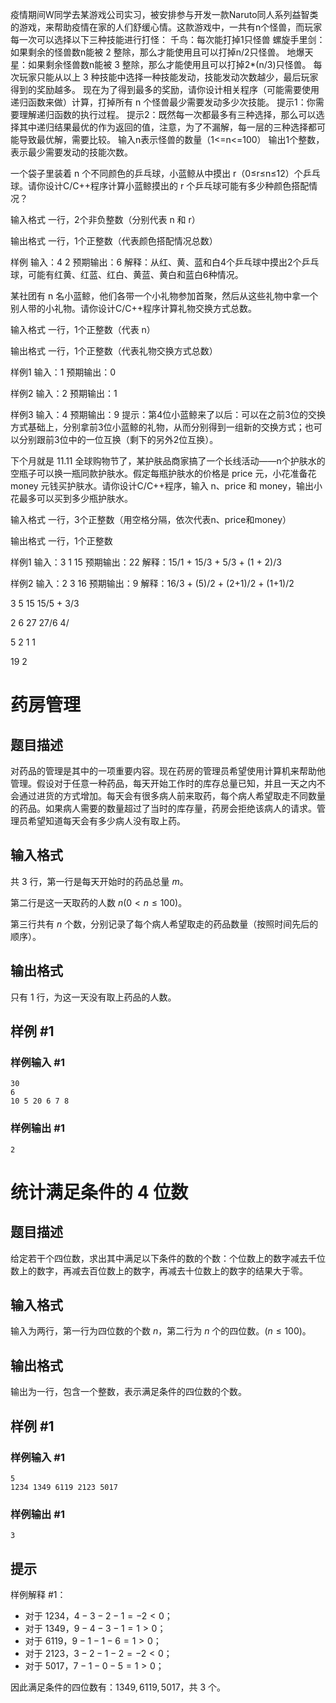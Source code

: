 疫情期间W同学去某游戏公司实习，被安排参与开发一款Naruto同人系列益智类的游戏，来帮助疫情在家的人们舒缓心情。这款游戏中，一共有n个怪兽，而玩家每一次可以选择以下三种技能进行打怪：
千鸟：每次能打掉1只怪兽
螺旋手里剑：如果剩余的怪兽数n能被 2 整除，那么才能使用且可以打掉n/2只怪兽。
地爆天星：如果剩余怪兽数n能被 3 整除，那么才能使用且可以打掉2*(n/3)只怪兽。
每次玩家只能从以上 3 种技能中选择一种技能发动，技能发动次数越少，最后玩家得到的奖励越多。
现在为了得到最多的奖励，请你设计相关程序（可能需要使用递归函数来做）计算，打掉所有 n 个怪兽最少需要发动多少次技能。
提示1：你需要理解递归函数的执行过程。
提示2：既然每一次都最多有三种选择，那么可以选择其中递归结果最优的作为返回的值，注意，为了不漏解，每一层的三种选择都可能导致最优解，需要比较。
输入n表示怪兽的数量（1<=n<=100）
输出1个整数，表示最少需要发动的技能次数。



一个袋子里装着 n 个不同颜色的乒乓球，小蓝鲸从中摸出 r（0≤r≤n≤12）个乒乓球。请你设计C/C++程序计算小蓝鲸摸出的 r 个乒乓球可能有多少种颜色搭配情况？

输入格式
一行，2个非负整数（分别代表 n 和 r）

输出格式
一行，1个正整数（代表颜色搭配情况总数）

样例
输入：4 2
预期输出：6
解释：从红、黄、蓝和白4个乒乓球中摸出2个乒乓球，可能有红黄、红蓝、红白、黄蓝、黄白和蓝白6种情况。


某社团有 n 名小蓝鲸，他们各带一个小礼物参加首聚，然后从这些礼物中拿一个别人带的小礼物。请你设计C/C++程序计算礼物交换方式总数。

输入格式
一行，1个正整数（代表 n）

输出格式
一行，1个正整数（代表礼物交换方式总数）

样例1
输入：1
预期输出：0

样例2
输入：2
预期输出：1

样例3
输入：4
预期输出：9
提示：第4位小蓝鲸来了以后：可以在之前3位的交换方式基础上，分别拿前3位小蓝鲸的礼物，从而分别得到一组新的交换方式；也可以分别跟前3位中的一位互换（剩下的另外2位互换）。

下个月就是 11.11 全球购物节了，某护肤品商家搞了一个长线活动——n个护肤水的空瓶子可以换一瓶同款护肤水。假定每瓶护肤水的价格是 price 元，小花准备花 money 元钱买护肤水。请你设计C/C++程序，输入 n、price 和 money，输出小花最多可以买到多少瓶护肤水。

输入格式
一行，3个正整数（用空格分隔，依次代表n、price和money）

输出格式
一行，1个正整数

样例1
输入：3 1 15
预期输出：22
解释：15/1 + 15/3 + 5/3 + (1 + 2)/3 

样例2
输入：2 3 16
预期输出：9
解释：16/3 + (5)/2 + (2+1)/2 + (1+1)/2

3 5 15
15/5 + 3/3 

2 6 27
27/6 4/

5 2 1 1

19 2 

# 药房管理

## 题目描述

对药品的管理是其中的一项重要内容。现在药房的管理员希望使用计算机来帮助他管理。假设对于任意一种药品，每天开始工作时的库存总量已知，并且一天之内不会通过进货的方式增加。每天会有很多病人前来取药，每个病人希望取走不同数量的药品。如果病人需要的数量超过了当时的库存量，药房会拒绝该病人的请求。管理员希望知道每天会有多少病人没有取上药。

## 输入格式

共 $3$ 行，第一行是每天开始时的药品总量 $m$。

第二行是这一天取药的人数 $n(0<n \le 100)$。

第三行共有 $n$ 个数，分别记录了每个病人希望取走的药品数量（按照时间先后的顺序）。

## 输出格式

只有 $1$ 行，为这一天没有取上药品的人数。

## 样例 #1

### 样例输入 #1

```
30
6
10 5 20 6 7 8
```

### 样例输出 #1

```
2
```

# 统计满足条件的 4 位数

## 题目描述

给定若干个四位数，求出其中满足以下条件的数的个数：个位数上的数字减去千位数上的数字，再减去百位数上的数字，再减去十位数上的数字的结果大于零。

## 输入格式

输入为两行，第一行为四位数的个数 $n$，第二行为 $n$ 个的四位数。$(n \le 100)$。

## 输出格式

输出为一行，包含一个整数，表示满足条件的四位数的个数。

## 样例 #1

### 样例输入 #1

```
5
1234 1349 6119 2123 5017
```

### 样例输出 #1

```
3
```

## 提示

样例解释 #1：

- 对于 $1234$，$4-3-2-1=-2<0$；
- 对于 $1349$，$9-4-3-1=1>0$；
- 对于 $6119$，$9-1-1-6=1>0$；
- 对于 $2123$，$3-2-1-2=-2<0$；
- 对于 $5017$，$7-1-0-5=1>0$；

因此满足条件的四位数有：$1349,6119,5017$，共 $3$ 个。